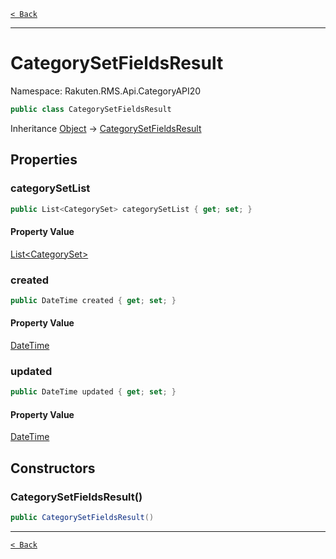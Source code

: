 [`< Back`](./)

---

# CategorySetFieldsResult

Namespace: Rakuten.RMS.Api.CategoryAPI20

```csharp
public class CategorySetFieldsResult
```

Inheritance [Object](https://docs.microsoft.com/en-us/dotnet/api/system.object) → [CategorySetFieldsResult](./rakuten.rms.api.categoryapi20.categorysetfieldsresult)

## Properties

### **categorySetList**

```csharp
public List<CategorySet> categorySetList { get; set; }
```

#### Property Value

[List&lt;CategorySet&gt;](https://docs.microsoft.com/en-us/dotnet/api/system.collections.generic.list-1)<br>

### **created**

```csharp
public DateTime created { get; set; }
```

#### Property Value

[DateTime](https://docs.microsoft.com/en-us/dotnet/api/system.datetime)<br>

### **updated**

```csharp
public DateTime updated { get; set; }
```

#### Property Value

[DateTime](https://docs.microsoft.com/en-us/dotnet/api/system.datetime)<br>

## Constructors

### **CategorySetFieldsResult()**

```csharp
public CategorySetFieldsResult()
```

---

[`< Back`](./)
